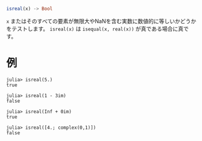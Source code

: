 ```julia
isreal(x) -> Bool
```

`x` またはそのすべての要素が無限大やNaNを含む実数に数値的に等しいかどうかをテストします。 `isreal(x)` は `isequal(x, real(x))` が真である場合に真です。

# 例

```jldoctest
julia> isreal(5.)
true

julia> isreal(1 - 3im)
false

julia> isreal(Inf + 0im)
true

julia> isreal([4.; complex(0,1)])
false
```
